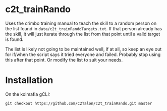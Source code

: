 # c2t_trainRando

Uses the crimbo training manual to teach the skill to a random person on the list found in `data/c2t_trainRandoTargets.txt`. If that person already has the skill, it will just iterate through the list from that point until a valid target is found.

The list is likely not going to be maintained well, if at all, so keep an eye out for if/when the script says it tried everyone and failed. Probably stop using this after that point. Or modify the list to suit your needs.

# Installation

On the kolmafia gCLI:

`git checkout https://github.com/C2Talon/c2t_trainRando.git master`

